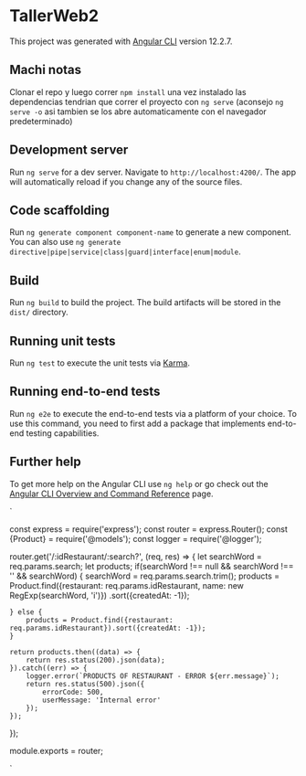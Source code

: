 # TallerWeb2

This project was generated with [Angular CLI](https://github.com/angular/angular-cli) version 12.2.7.

## Machi notas
Clonar el repo y luego correr `npm install` una vez instalado las dependencias tendrian que correr el proyecto con `ng serve` (aconsejo `ng serve -o` asi tambien se los abre automaticamente con el navegador predeterminado) 

## Development server

Run `ng serve` for a dev server. Navigate to `http://localhost:4200/`. The app will automatically reload if you change any of the source files.

## Code scaffolding

Run `ng generate component component-name` to generate a new component. You can also use `ng generate directive|pipe|service|class|guard|interface|enum|module`.

## Build

Run `ng build` to build the project. The build artifacts will be stored in the `dist/` directory.

## Running unit tests

Run `ng test` to execute the unit tests via [Karma](https://karma-runner.github.io).

## Running end-to-end tests

Run `ng e2e` to execute the end-to-end tests via a platform of your choice. To use this command, you need to first add a package that implements end-to-end testing capabilities.

## Further help

To get more help on the Angular CLI use `ng help` or go check out the [Angular CLI Overview and Command Reference](https://angular.io/cli) page.

`

const express = require('express');
const router = express.Router();
const {Product} = require('@models');
const logger = require('@logger');

router.get('/:idRestaurant/:search?', (req, res) => {
    let searchWord = req.params.search;
    let products;
    if(searchWord !== null && searchWord !== '' && searchWord) {
        searchWord = req.params.search.trim();
        products = Product.find({restaurant: req.params.idRestaurant, name: new RegExp(searchWord, 'i')})
            .sort({createdAt: -1});

    } else {
        products = Product.find({restaurant: req.params.idRestaurant}).sort({createdAt: -1});
    }

    return products.then((data) => {
        return res.status(200).json(data);
    }).catch((err) => {
        logger.error(`PRODUCTS OF RESTAURANT - ERROR ${err.message}`);
        return res.status(500).json({
            errorCode: 500,
            userMessage: 'Internal error'
        });
    });

});

module.exports = router;


`
